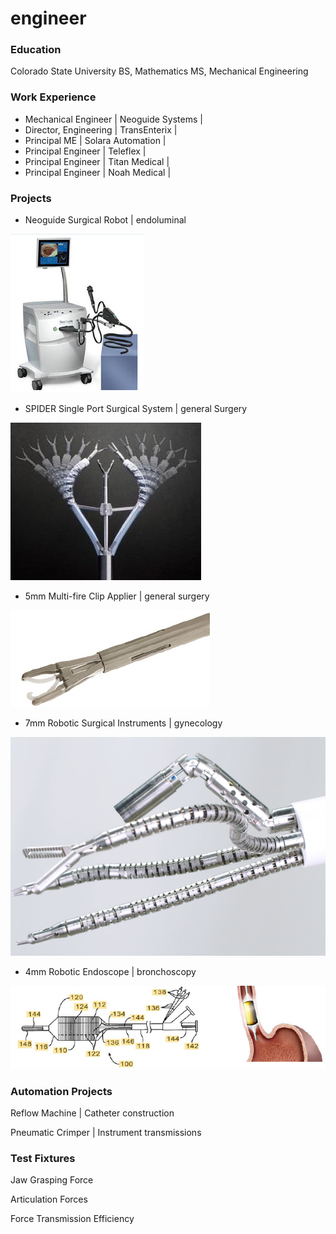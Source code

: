 # engineer

### Education
Colorado State University
BS, Mathematics
MS, Mechanical Engineering

### Work Experience
- Mechanical Engineer | Neoguide Systems | 
- Director, Engineering | TransEnterix | 
- Principal ME | Solara Automation | 
- Principal Engineer | Teleflex | 
- Principal Engineer | Titan Medical | 
- Principal Engineer | Noah Medical | 

### Projects
- Neoguide Surgical Robot | endoluminal
 
![endoluminal robot](/images/Neoguide.png)

- SPIDER Single Port Surgical System | general Surgery
 
![SPIDER](/images/SPIDER.png)

- 5mm Multi-fire Clip Applier | general surgery

![Clip Applier](/images/AE5.png)

- 7mm Robotic Surgical Instruments | gynecology

![single port robotics](/images/Denali.png)

- 4mm Robotic Endoscope | bronchoscopy

![robotic bronchoscope](/images/BarrX.png)

### Automation Projects
Reflow Machine | Catheter construction

Pneumatic Crimper | Instrument transmissions

### Test Fixtures
Jaw Grasping Force

Articulation Forces

Force Transmission Efficiency
